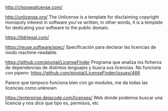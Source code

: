 http://choosealicense.com/

http://unlicense.org/
The Unlicense is a template for disclaiming copyright monopoly interest in software you've written; in other words, it is a template for dedicating your software to the public domain.

https://tldrlegal.com/


https://reuse.software/spec/
Specificación para declarar las licencias de modo machine-readable.


https://github.com/pivotal/LicenseFinder
Programa que analiza los ficheros de dependencias de distintos lenguajes y busca sus licencias.
No funciona con pipenv: https://github.com/pivotal/LicenseFinder/issues/466

Parece que tampoco funciona bien con go modules, me da todas las licencias como unknown

https://enterprise.dejacode.com/licenses/
Web donde podemos buscar una licencia y nos dice que tipo es, permisos, etc
